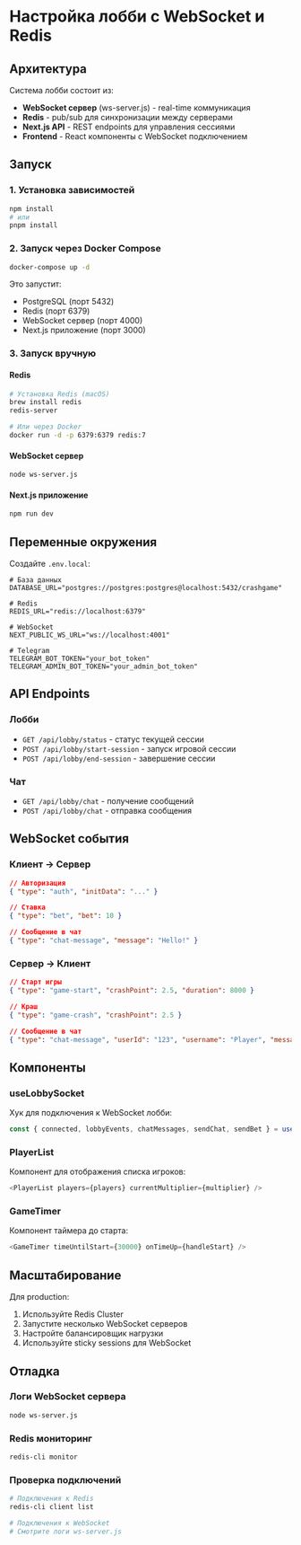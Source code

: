 # Настройка лобби с WebSocket и Redis

## Архитектура

Система лобби состоит из:
- **WebSocket сервер** (ws-server.js) - real-time коммуникация
- **Redis** - pub/sub для синхронизации между серверами
- **Next.js API** - REST endpoints для управления сессиями
- **Frontend** - React компоненты с WebSocket подключением

## Запуск

### 1. Установка зависимостей
```bash
npm install
# или
pnpm install
```

### 2. Запуск через Docker Compose
```bash
docker-compose up -d
```

Это запустит:
- PostgreSQL (порт 5432)
- Redis (порт 6379)
- WebSocket сервер (порт 4000)
- Next.js приложение (порт 3000)

### 3. Запуск вручную

#### Redis
```bash
# Установка Redis (macOS)
brew install redis
redis-server

# Или через Docker
docker run -d -p 6379:6379 redis:7
```

#### WebSocket сервер
```bash
node ws-server.js
```

#### Next.js приложение
```bash
npm run dev
```

## Переменные окружения

Создайте `.env.local`:
```env
# База данных
DATABASE_URL="postgres://postgres:postgres@localhost:5432/crashgame"

# Redis
REDIS_URL="redis://localhost:6379"

# WebSocket
NEXT_PUBLIC_WS_URL="ws://localhost:4001"

# Telegram
TELEGRAM_BOT_TOKEN="your_bot_token"
TELEGRAM_ADMIN_BOT_TOKEN="your_admin_bot_token"
```

## API Endpoints

### Лобби
- `GET /api/lobby/status` - статус текущей сессии
- `POST /api/lobby/start-session` - запуск игровой сессии
- `POST /api/lobby/end-session` - завершение сессии

### Чат
- `GET /api/lobby/chat` - получение сообщений
- `POST /api/lobby/chat` - отправка сообщения

## WebSocket события

### Клиент → Сервер
```json
// Авторизация
{ "type": "auth", "initData": "..." }

// Ставка
{ "type": "bet", "bet": 10 }

// Сообщение в чат
{ "type": "chat-message", "message": "Hello!" }
```

### Сервер → Клиент
```json
// Старт игры
{ "type": "game-start", "crashPoint": 2.5, "duration": 8000 }

// Краш
{ "type": "game-crash", "crashPoint": 2.5 }

// Сообщение в чат
{ "type": "chat-message", "userId": "123", "username": "Player", "message": "Hello!" }
```

## Компоненты

### useLobbySocket
Хук для подключения к WebSocket лобби:
```typescript
const { connected, lobbyEvents, chatMessages, sendChat, sendBet } = useLobbySocket({ initData })
```

### PlayerList
Компонент для отображения списка игроков:
```typescript
<PlayerList players={players} currentMultiplier={multiplier} />
```

### GameTimer
Компонент таймера до старта:
```typescript
<GameTimer timeUntilStart={30000} onTimeUp={handleStart} />
```

## Масштабирование

Для production:
1. Используйте Redis Cluster
2. Запустите несколько WebSocket серверов
3. Настройте балансировщик нагрузки
4. Используйте sticky sessions для WebSocket

## Отладка

### Логи WebSocket сервера
```bash
node ws-server.js
```

### Redis мониторинг
```bash
redis-cli monitor
```

### Проверка подключений
```bash
# Подключения к Redis
redis-cli client list

# Подключения к WebSocket
# Смотрите логи ws-server.js
``` 